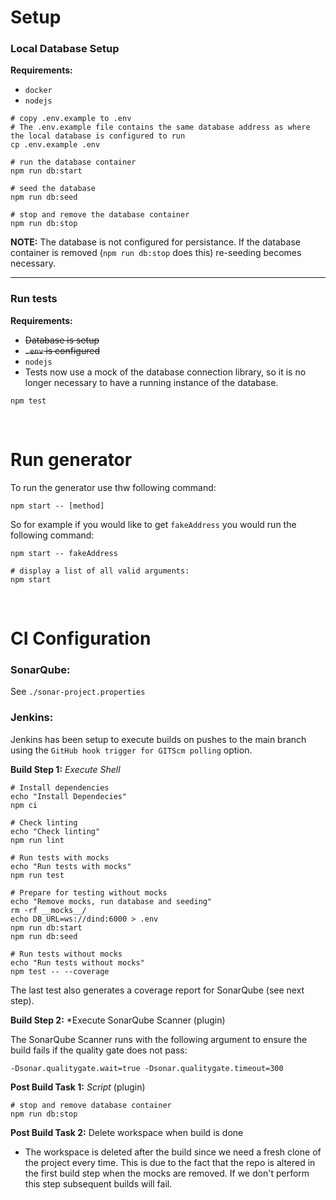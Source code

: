 # Setup



### Local Database Setup

**Requirements:** 
- `docker`
- `nodejs`

```shell
# copy .env.example to .env
# The .env.example file contains the same database address as where the local database is configured to run
cp .env.example .env

# run the database container
npm run db:start

# seed the database
npm run db:seed

# stop and remove the database container
npm run db:stop
```

**NOTE:** The database is not configured for persistance. If the database container is removed (`npm run db:stop` does this)  re-seeding becomes necessary.

***

### Run tests

**Requirements:** 
- ~~Database is setup~~
- ~~`.env` is configured~~
- `nodejs`
- Tests now use a mock of the database connection library, so it is no longer necessary to have a running instance of the database.

```shell
npm test
```

<br>

# Run generator

To run the generator use thw following command:
```
npm start -- [method]
```

So for example if you would like to get `fakeAddress` you would run the following command: 
```shell
npm start -- fakeAddress

# display a list of all valid arguments:
npm start
```

<br>

# CI Configuration

### SonarQube:

See `./sonar-project.properties`

### Jenkins:

Jenkins has been setup to execute builds on pushes to the main branch using the `GitHub hook trigger for GITScm polling` option.

**Build Step 1:** *Execute Shell*

```shell
# Install dependencies
echo "Install Dependecies"
npm ci

# Check linting
echo "Check linting"
npm run lint

# Run tests with mocks
echo "Run tests with mocks"
npm run test

# Prepare for testing without mocks
echo "Remove mocks, run database and seeding"
rm -rf __mocks__/
echo DB_URL=ws://dind:6000 > .env
npm run db:start
npm run db:seed

# Run tests without mocks
echo "Run tests without mocks"
npm test -- --coverage
```

The last test also generates a coverage report for SonarQube (see next step).

**Build Step 2:** *Execute SonarQube Scanner (plugin)

The SonarQube Scanner runs with the following argument to ensure the build fails if the quality gate does not pass:

`-Dsonar.qualitygate.wait=true -Dsonar.qualitygate.timeout=300`

**Post Build Task 1:** *Script* (plugin)

```shell
# stop and remove database container
npm run db:stop
```

**Post Build Task 2:** Delete workspace when build is done

- The workspace is deleted after the build since we need a fresh clone of the project every time. This is due to the fact that the repo is altered in the first build step when the mocks are removed. If we don't perform this step subsequent builds will fail.